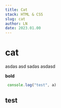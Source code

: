 ```yaml
---
title: Cat
stack: HTML & CSS
slug: cat
author: LN
date: 2023.01.00
---
```


# cat

asdas asd sadas asdasd

**bold**

```javascript
 console.log("test", a)
```

## test
